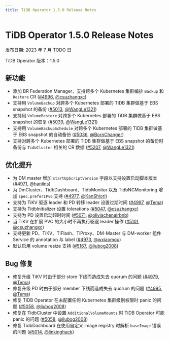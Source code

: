 ```yaml
---
title: TiDB Operator 1.5.0 Release Notes
---
```


# TiDB Operator 1.5.0 Release Notes

发布日期: 2023 年 7 月 TODO 日

TiDB Operator 版本：1.5.0

## 新功能

- 添加 BR Federation Manager，支持跨多个 Kubernetes 集群编排 `Backup` 和 `Restore` CR ([#4996](https://github.com/pingcap/tidb-operator/pull/4996), [@csuzhangxc](https://github.com/csuzhangxc))
- 支持用 `VolumeBackup` 对跨多个 Kubernetes 部署的 TiDB 集群做基于 EBS snapshot 的备份 ([#5013](https://github.com/pingcap/tidb-operator/pull/5013), [@WangLe1321](https://github.com/WangLe1321))
- 支持用 `VolumeRestore` 对跨多个 Kubernetes 部署的 TiDB 集群做基于 EBS snapshot 的恢复 ([#5039](https://github.com/pingcap/tidb-operator/pull/5039), [@WangLe1321](https://github.com/WangLe1321))
- 支持用 `VolumeBackupSchedule` 对跨多个 Kubernetes 部署的 TiDB 集群做基于 EBS snapshot 的自动备份 ([#5036](https://github.com/pingcap/tidb-operator/pull/5036), [@BornChanger](https://github.com/BornChanger))
- 支持对跨多个 Kubernetes 部署的 TiDB 集群做基于 EBS snapshot 的备份时备份与 `TidbCluster` 相关的 CR 数据 ([#5207](https://github.com/pingcap/tidb-operator/pull/5207), [@WangLe1321](https://github.com/WangLe1321))

## 优化提升

- 为 DM master 增加 `startUpScriptVersion` 字段以支持设置启动脚本版本 ([#4971](https://github.com/pingcap/tidb-operator/pull/4971), [@hanlins](https://github.com/hanlins))
- 为 DmCluster、TidbDashboard、TidbMonitor 以及 TidbNGMonitoring 增加 `spec.preferIPv6` 支持 ([#4977](https://github.com/pingcap/tidb-operator/pull/4977), [@KanShiori](https://github.com/KanShiori))
- 支持为 TiKV 驱逐 leader 和 PD 转移 leader 设置过期时间 ([#4997](https://github.com/pingcap/tidb-operator/pull/4997), [@Tema](https://github.com/Tema))
- 支持为 TidbInitializer 设置 tolerations  ([#5047](https://github.com/pingcap/tidb-operator/pull/5047), [@csuzhangxc](https://github.com/csuzhangxc))
- 支持为 PD 设置启动超时时间 ([#5071](https://github.com/pingcap/tidb-operator/pull/5071), [@oliviachenairbnb](https://github.com/oliviachenairbnb))
- 当 TiKV 在扩展 PVC 的大小时不再执行驱逐 leader 操作 ([#5101](https://github.com/pingcap/tidb-operator/pull/5101), [@csuzhangxc](https://github.com/csuzhangxc))
- 支持更新 PD、TiKV、TiFlash、TiProxy、DM-Master 与 DM-worker 组件 Service 的 annotation 与 label ([#4973](https://github.com/pingcap/tidb-operator/pull/4973), [@wxiaomou](https://github.com/wxiaomou))
- 默认启用 volume resize 支持 ([#5167](https://github.com/pingcap/tidb-operator/pull/5167), [@liubog2008](https://github.com/liubog2008))

## Bug 修复

- 修复升级 TiKV 时由于部分 store 下线而造成失去 quorum 的问题 ([#4979](https://github.com/pingcap/tidb-operator/pull/4979), [@Tema](https://github.com/Tema))
- 修复升级 PD 时由于部分 member 下线而造成失去 quorum 的问题 ([#4995](https://github.com/pingcap/tidb-operator/pull/4995), [@Tema](https://github.com/Tema))
- 修复 TiDB Operator 在未配置任何 Kubernetes 集群级别权限时 panic 的问题 ([#5058](https://github.com/pingcap/tidb-operator/pull/5058), [@liubog2008](https://github.com/liubog2008))
- 修复在 TidbCluster 中设置 `AdditionalVolumeMounts` 时 TiDB Operator 可能 panic 的问题 ([#5058](https://github.com/pingcap/tidb-operator/pull/5058), [@liubog2008](https://github.com/liubog2008))
- 修复 TidbDashboard 在使用自定义 image registry 时解析 `baseImage` 错误的问题 ([#5014](https://github.com/pingcap/tidb-operator/pull/5014), [@linkinghack](https://github.com/linkinghack))
